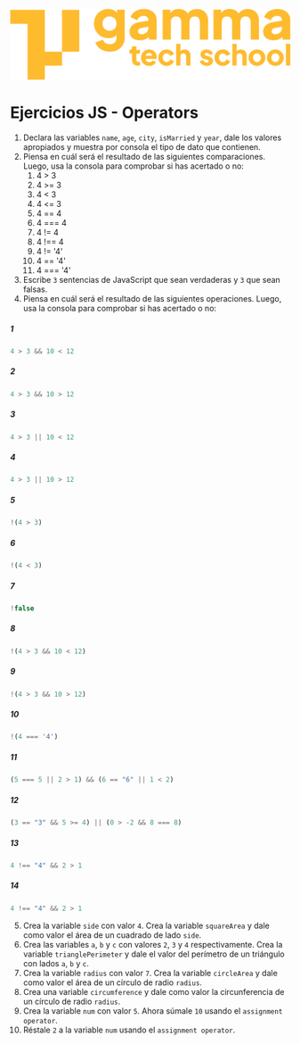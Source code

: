 ![](../../assets/Logo_Yellow.png)

# Ejercicios JS - Operators

1. Declara las variables `name`, `age`, `city`, `isMarried` y `year`, dale los valores apropiados y muestra por consola el tipo de dato que contienen.
2. Piensa en cuál será el resultado de las siguientes comparaciones. Luego, usa la consola para comprobar si has acertado o no:
	1.  4 > 3
	2.  4 >= 3
	3.  4 < 3
	4.  4 <= 3
	5.  4 == 4
	3.  4 === 4
	4.  4 != 4
	5.  4 !== 4
	6.  4 != '4'
	7.  4 == '4'
	8.  4 === '4'
3. Escribe `3` sentencias de JavaScript que sean verdaderas y `3` que sean falsas.
4. Piensa en cuál será el resultado de las siguientes operaciones. Luego, usa la consola para comprobar si has acertado o no:

##### 1
```javascript
4 > 3 && 10 < 12
```

##### 2
```javascript
4 > 3 && 10 > 12
```

##### 3
```javascript
4 > 3 || 10 < 12
```

##### 4
```javascript
4 > 3 || 10 > 12
```

##### 5
```javascript
!(4 > 3)
```

##### 6
```javascript
!(4 < 3)
```

##### 7
```javascript
!false
```

##### 8
```javascript
!(4 > 3 && 10 < 12)
```

##### 9
```javascript
!(4 > 3 && 10 > 12)
```

##### 10
```javascript
!(4 === '4')
```

##### 11
```javascript
(5 === 5 || 2 > 1) && (6 == "6" || 1 < 2)
```

##### 12
```javascript
(3 == "3" && 5 >= 4) || (0 > -2 && 8 === 8)
```

##### 13
```javascript
4 !== "4" && 2 > 1
```

##### 14
```javascript 
4 !== "4" && 2 > 1
```

5. Crea la variable `side` con valor `4`. Crea la variable `squareArea` y dale como valor el área de un cuadrado de lado `side`.
6. Crea las variables `a`, `b` y `c` con valores `2`, `3` y `4` respectivamente. Crea la variable `trianglePerimeter` y dale el valor del perímetro de un triángulo con lados `a`, `b` y `c`.
7. Crea la variable `radius` con valor `7`. Crea la variable `circleArea` y dale como valor el área de un círculo de radio `radius`.
8. Crea una variable `circumference` y dale como valor la circunferencia de un círculo de radio `radius`.
9. Crea la variable `num` con valor `5`. Ahora súmale `10` usando el `assignment operator`.
10. Réstale `2` a la variable `num` usando el `assignment operator`.